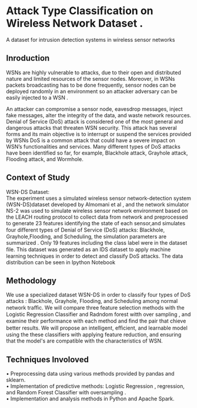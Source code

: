 # Attack Type Classification on Wireless Network Dataset .
A dataset for intrusion detection systems in wireless sensor networks

## Inroduction 
WSNs are highly vulnerable to attacks, due to their open and distributed nature and limited resources of the sensor nodes. Moreover, in WSNs packets broadcasting has to be done frequently, sensor nodes can be deployed randomly in an environment so an attacker adversary can be easily injected to a WSN .

An attacker can compromise a sensor node, eavesdrop messages, inject fake messages, alter the integrity of the data, and waste network resources. Denial of Service (DoS) attack is considered one of the most general and dangerous attacks that threaten WSN security. This attack has several forms and its main objective is to interrupt or suspend the services provided by WSNs DoS is a common attack that could have a severe impact on WSN’s functionalities and services. Many different types of DoS attacks have been identified so far, for example, Blackhole attack, Grayhole attack, Flooding attack, and Wormhole.

## Context of Study 
WSN-DS Dataset: </br>
The experiment uses a simulated wireless sensor network-detection system (WSN-DS)dataset developed by Almomani et al , and the network simulator NS-2 was used to simulate wireless sensor network environment based on the LEACH routing protocol to collect data from network and preprocessed to generate 23 features identifying the state of each sensor,and simulates four diﬀerent types of Denial of Service (DoS) attacks: Blackhole, Grayhole,Flooding, and Scheduling, the simulation parameters are summarized . Only 19 features including the class label were in the dataset ﬁle. This dataset was generated as an IDS dataset to apply machine learning techniques in order to detect and classify DoS attacks. The data distribution can be seen in Ipython Notebook </br>


## Methodology 
We use  a specialized dataset WSN-DS in order to classify four types of DoS attacks : Blackhole, Grayhole, Flooding, and Scheduling among normal network traﬃc. We will compare three feature selection methods with the Logistic Regression Classifier and Radndom forest witth over sampling , and examine their  performance with each method and ﬁnd the pair that chieve better results. We will propose an intelligent, eﬃcient, and learnable model using the  these classifiers  with applying feature reduction, and ensuring that the model's are  compatible with the characteristics of WSN. </br>

## Techniques Involoved 
• Preprocessing data using various methods provided by pandas and sklearn.</br>
• Implementation of predictive methods: Logistic Regression , regression, and Random Forest Classifier with oversampling .</br>
• Implementation and  analysis methods in Python and Apache Spark.</br>
